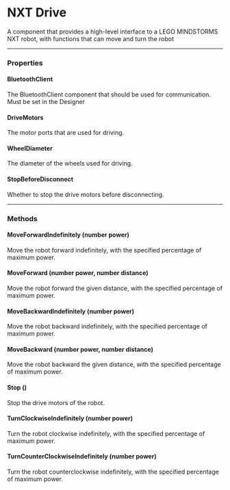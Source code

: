 # NXT Drive

A component that provides a high-level interface to a LEGO MINDSTORMS NXT robot, with functions that can move and turn the robot

---

### Properties

#### BluetoothClient

The BluetoothClient component that should be used for communication. Must be set in the Designer

#### DriveMotors

The motor ports that are used for driving.

#### WheelDiameter

The diameter of the wheels used for driving.

#### StopBeforeDisconnect

Whether to stop the drive motors before disconnecting.

---

### Methods

#### MoveForwardIndefinitely (number power)

Move the robot forward indefinitely, with the specified percentage of maximum power.

#### MoveForward (number power, number distance)

Move the robot forward the given distance, with the specified percentage of maximum power.

#### MoveBackwardIndefinitely (number power)

Move the robot backward indefinitely, with the specified percentage of maximum power.

#### MoveBackward (number power, number distance)

Move the robot backward the given distance, with the specified percentage of maximum power.

#### Stop ()

Stop the drive motors of the robot.

#### TurnClockwiseIndefinitely (number power)

Turn the robot clockwise indefinitely, with the specified percentage of maximum power.

#### TurnCounterClockwiseIndefinitely (number power)

Turn the robot counterclockwise indefinitely, with the specified percentage of maximum power.
